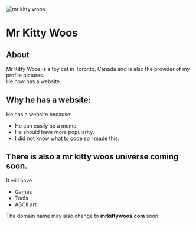![mr kitty woos](media/favicon.ico "mr kitty woos")
# Mr Kitty Woos

## About
Mr Kitty Woos is a toy cat in Toronto, Canada and is also the provider of my profile pictures.  
He now has a website.

## Why he has a website:
He has a website because:
- He can easily be a meme.
- He should have more popularity.
- I did not know what to code so I made this.

## There is also a mr kitty woos universe coming soon.
It will have
- Games
- Tools
- ASCII art

The domain name may also change to __mrkittywoos.com__ soon.
